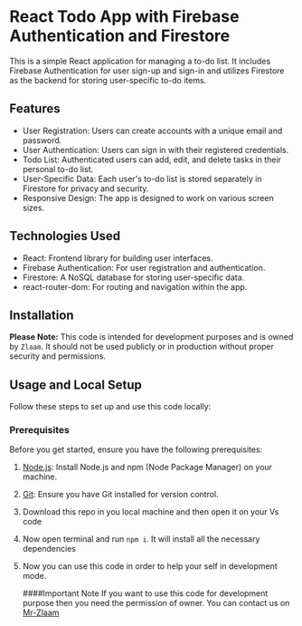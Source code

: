 # React Todo App with Firebase Authentication and Firestore

This is a simple React application for managing a to-do list. It includes Firebase Authentication for user sign-up and sign-in and utilizes Firestore as the backend for storing user-specific to-do items.

## Features

- User Registration: Users can create accounts with a unique email and password.
- User Authentication: Users can sign in with their registered credentials.
- Todo List: Authenticated users can add, edit, and delete tasks in their personal to-do list.
- User-Specific Data: Each user's to-do list is stored separately in Firestore for privacy and security.
- Responsive Design: The app is designed to work on various screen sizes.

## Technologies Used

- React: Frontend library for building user interfaces.
- Firebase Authentication: For user registration and authentication.
- Firestore: A NoSQL database for storing user-specific data.
- react-router-dom: For routing and navigation within the app.

## Installation

**Please Note:** This code is intended for development purposes and is owned by `Zlaam`. It should not be used publicly or in production without proper security and permissions.

## Usage and Local Setup

Follow these steps to set up and use this code locally:

### Prerequisites

Before you get started, ensure you have the following prerequisites:

1. [Node.js](https://nodejs.org/): Install Node.js and npm (Node Package Manager) on your machine.

2. [Git](https://git-scm.com/): Ensure you have Git installed for version control.

3. Download this repo in you local machine and then open it on your Vs code

4. Now open terminal and run  `npm i`. It will install all the necessary  dependencies

5. Now you can use this code in order to help your self in development mode.

   ####Important Note
   If you want to use this code for development  purpose then you need the permission of owner. You can contact us on [Mr-Zlaam](https://www.mrzalaam@gmail.com)

